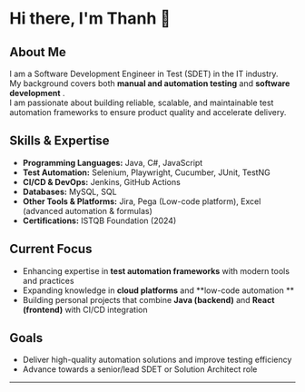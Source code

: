 # Hi there, I'm Thanh 👋

## About Me  
I am a Software Development Engineer in Test (SDET) in the IT industry.  
My background covers both **manual and automation testing** and **software development** .  
I am passionate about building reliable, scalable, and maintainable test automation frameworks to ensure product quality and accelerate delivery.

## Skills & Expertise  
- **Programming Languages:** Java, C#, JavaScript  
- **Test Automation:** Selenium, Playwright, Cucumber, JUnit, TestNG  
- **CI/CD & DevOps:** Jenkins, GitHub Actions  
- **Databases:** MySQL, SQL  
- **Other Tools & Platforms:** Jira, Pega (Low-code platform), Excel (advanced automation & formulas)  
- **Certifications:** ISTQB Foundation (2024)

## Current Focus  
- Enhancing expertise in **test automation frameworks** with modern tools and practices  
- Expanding knowledge in **cloud platforms** and **low-code automation **  
- Building personal projects that combine **Java (backend)** and **React (frontend)** with CI/CD integration  

## Goals  
- Deliver high-quality automation solutions and improve testing efficiency  
- Advance towards a senior/lead SDET or Solution Architect role  
---

